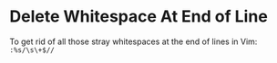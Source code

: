 # Delete Whitespace At End of Line

To get rid of all those stray whitespaces at the end of lines in Vim:
`:%s/\s\+$//`
